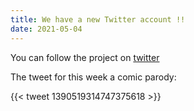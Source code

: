 ```yaml
---
title: We have a new Twitter account !!
date: 2021-05-04
---
```


You can follow the project on [twitter](https://twitter.com/GalpagosProjec2)

<!--more-->

The tweet for this week a comic parody:

{{< tweet 1390519314747375618 >}}


